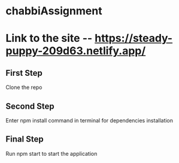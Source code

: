 # chabbiAssignment 
# Link to the site -- https://steady-puppy-209d63.netlify.app/

## First Step 
Clone the repo
## Second Step
Enter npm install command in terminal for dependencies installation
## Final Step 
Run npm start to start the application
